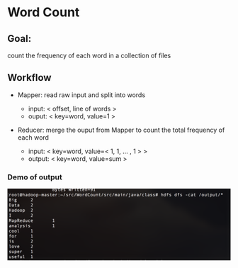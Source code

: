 # Word Count

## Goal:
count the frequency of each word in a collection of files

## Workflow
+ Mapper: read raw input and split into words
    - input: < offset, line of words >
    - ouput: < key=word, value=1 >

+ Reducer: merge the ouput from Mapper to count the total frequency of each word
    - input: < key=word, value=< 1, 1, ... , 1 > >
    - output: < key=word, value=sum >

### Demo of output
<img src="./output/result.png" width=650>
